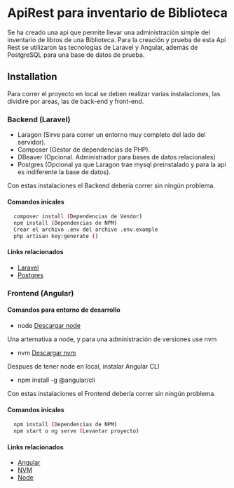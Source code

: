 
# ApiRest para inventario de Biblioteca

Se ha creado una api que permite llevar una administración simple del inventario de libros de una Biblioteca. Para la creación y prueba de esta Api Rest se utilizaron las tecnologías de Laravel y Angular, además de PostgreSQL para una base de datos de prueba.




## Installation

Para correr el proyecto en local se deben realizar varias instalaciones, las dividire por areas, las de back-end y front-end.

### Backend (Laravel)

- Laragon (Sirve para correr un entorno muy completo del lado del servidor).
- Composer (Gestor de dependencias de PHP).
- DBeaver (Opcional. Administrador para bases de datos relacionales)
- Postgres (Opcional ya que Laragon trae mysql preinstalado y para la api es indiferente la base de datos).

Con estas instalaciones el Backend debería correr sin ningún problema.

#### Comandos inicales
```bash
  composer install (Dependencias de Vendor)
  npm install (Dependencias de NPM)
  Crear el archivo .env del archivo .env.example
  php artisan key:generate ()
```

#### Links relacionados

- [Laravel](https://laravel.com/docs/10.x)
- [Postgres](https://www.postgresql.org/download/)


### Frontend (Angular)

#### Comandos para entorno de desarrollo
- node [Descargar node](https://nodejs.org/en/download/package-manager)

Una arternativa a node, y para una administración de versiones use nvm
- nvm [Descargar nvm](https://github.com/coreybutler/nvm-windows/releases)

Despues de tener node en local, instalar Angular CLI
-  npm install -g @angular/cli

Con estas instalaciones el Frontend debería correr sin ningún problema.

#### Comandos inicales
```bash
  npm install (Dependencias de NPM)
  npm start o ng serve (Levantar proyecto)
```

#### Links relacionados

- [Angular](https://angular.dev/)
- [NVM](https://github.com/nvm-sh/nvm)
- [Node](https://nodejs.org/en)

